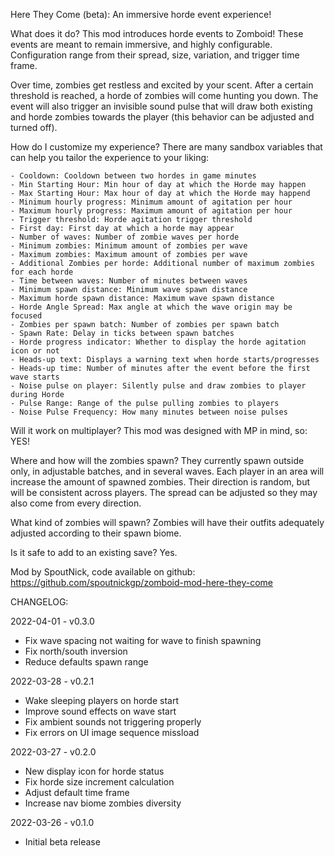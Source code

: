 Here They Come (beta): An immersive horde event experience!

What does it do?
This mod introduces horde events to Zomboid! These events are meant to remain immersive, and highly configurable.
Configuration range from their spread, size, variation, and trigger time frame.

Over time, zombies get restless and excited by your scent. After a certain threshold is reached, a horde of zombies will come hunting you down.
The event will also trigger an invisible sound pulse that will draw both existing and horde zombies towards the player (this behavior can be adjusted and turned off).

How do I customize my experience?
There are many sandbox variables that can help you tailor the experience to your liking:
	
    - Cooldown: Cooldown between two hordes in game minutes
	- Min Starting Hour: Min hour of day at which the Horde may happen
    - Max Starting Hour: Max hour of day at which the Horde may happend
    - Minimum hourly progress: Minimum amount of agitation per hour
    - Maximum hourly progress: Maximum amount of agitation per hour
    - Trigger threshold: Horde agitation trigger threshold
    - First day: First day at which a horde may appear
    - Number of waves: Number of zombie waves per horde
    - Minimum zombies: Minimum amount of zombies per wave
    - Maximum zombies: Maximum amount of zombies per wave
    - Additional Zombies per horde: Additional number of maximum zombies for each horde
    - Time between waves: Number of minutes between waves
    - Minimum spawn distance: Minimum wave spawn distance
    - Maximum horde spawn distance: Maximum wave spawn distance
    - Horde Angle Spread: Max angle at which the wave origin may be focused
    - Zombies per spawn batch: Number of zombies per spawn batch
    - Spawn Rate: Delay in ticks between spawn batches
    - Horde progress indicator: Whether to display the horde agitation icon or not
    - Heads-up text: Displays a warning text when horde starts/progresses
    - Heads-up time: Number of minutes after the event before the first wave starts
    - Noise pulse on player: Silently pulse and draw zombies to player during Horde
    - Pulse Range: Range of the pulse pulling zombies to players
    - Noise Pulse Frequency: How many minutes between noise pulses

Will it work on multiplayer?
This mod was designed with MP in mind, so: YES!

Where and how will the zombies spawn?
They currently spawn outside only, in adjustable batches, and in several waves. Each player in an area will increase the amount of spawned zombies. Their direction is random, but will be consistent across players. The spread can be adjusted so they may also come from every direction.

What kind of zombies will spawn?
Zombies will have their outfits adequately adjusted according to their spawn biome.

Is it safe to add to an existing save?
Yes.

Mod by SpoutNick, code available on github: https://github.com/spoutnickgp/zomboid-mod-here-they-come

CHANGELOG:

2022-04-01 - v0.3.0
- Fix wave spacing not waiting for wave to finish spawning
- Fix north/south inversion
- Reduce defaults spawn range

2022-03-28 - v0.2.1
- Wake sleeping players on horde start
- Improve sound effects on wave start
- Fix ambient sounds not triggering properly
- Fix errors on UI image sequence missload

2022-03-27 - v0.2.0
- New display icon for horde status
- Fix horde size increment calculation
- Adjust default time frame
- Increase nav biome zombies diversity

2022-03-26 - v0.1.0
- Initial beta release